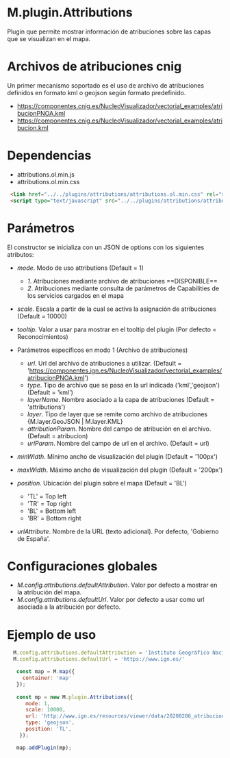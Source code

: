 # M.plugin.Attributions

Plugin que permite mostrar información de atribuciones sobre las capas que se visualizan en el mapa.

# Archivos de atribuciones cnig

Un primer mecanismo soportado es el uso de archivo de atribuciones definidos en formato kml o geojson según formato predefinido.

- https://componentes.cnig.es/NucleoVisualizador/vectorial_examples/atribucionPNOA.kml
- https://componentes.cnig.es/NucleoVisualizador/vectorial_examples/atribucion.kml

# Dependencias

- attributions.ol.min.js
- attributions.ol.min.css

```html
 <link href="../../plugins/attributions/attributions.ol.min.css" rel="stylesheet" />
 <script type="text/javascript" src="../../plugins/attributions/attributions.ol.min.js"></script>
```

# Parámetros

El constructor se inicializa con un JSON de options con los siguientes atributos:


- *mode*. Modo de uso attributions (Default = 1)
  - *1*. Atribuciones mediante archivo de atribuciones ==DISPONIBLE==
  - *2*. Atribuciones mediante consulta de parámetros de Capabilities de los servicios cargados en el mapa
- *scale*. Escala a partir de la cual se activa la asignación de atribuciones  (Default = 10000)
- *tooltip*. Valor a usar para mostrar en el tooltip del plugin (Por defecto = Reconocimientos)

- Parámetros específicos en modo 1 (Archivo de atribuciones)
  - *url*. Url del archivo de atribuciones a utilizar. (Default = 'https://componentes.ign.es/NucleoVisualizador/vectorial_examples/atribucionPNOA.kml')
  - *type*. Tipo de archivo que se pasa en la url indicada ('kml','geojson') (Default = 'kml')
  - *layerName*. Nombre asociado a la capa de atribuciones (Default = 'attributions')
  - *layer*. Tipo de layer que se remite como archivo de atribuciones {M.layer.GeoJSON | M.layer.KML}
  - *attributionParam*. Nombre del campo de atribución en el archivo. (Default = atribucion)
  - *urlParam*. Nombre del campo de url en el archivo. (Default = url)
- *minWidth*. Mínimo ancho de visualización del plugin (Default = '100px')
- *maxWidth*. Máximo ancho de visualización del plugin (Default = '200px')
- *position*. Ubicación del plugin sobre el mapa (Default = 'BL')
  - 'TL' = Top left
  - 'TR' = Top right
  - 'BL' = Bottom left
  - 'BR' = Bottom right
  
- *urlAttribute*. Nombre de la URL (texto adicional). Por defecto, 'Gobierno de España'. 

# Configuraciones globales
- *M.config.attributions.defaultAttribution*. Valor por defecto a mostrar en la atribución del mapa.
- *M.config.attributions.defaultUrl*. Valor por defecto a usar como url asociada a la atribución por defecto.
# Ejemplo de uso

```javascript
  M.config.attributions.defaultAttribution = 'Instituto Geográfico Nacional';
  M.config.attributions.defaultUrl = 'https://www.ign.es/' 

   const map = M.map({
     container: 'map'
   });
  
   const mp = new M.plugin.Attributions({ 
      mode: 1,
      scale: 10000,
      url: 'http://www.ign.es/resources/viewer/data/20200206_atribucionPNOA-3857.geojson',
      type: 'geojson',
      position: 'TL',
    });

   map.addPlugin(mp);
```


